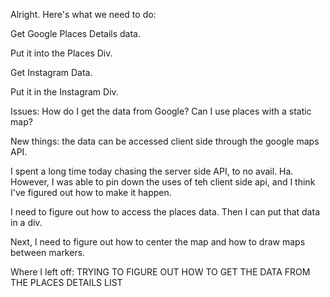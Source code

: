 Alright. Here's what we need to do:

Get Google Places Details data.
	
Put it into the Places Div.


Get Instagram Data.

Put it in the Instagram Div.

Issues:
How do I get the data from Google?
Can I use places with a static map?

New things:
the data can be accessed client side through the google maps API.

I spent a long time today chasing the server side API, to no avail. Ha. However, I was able to pin down the uses of teh client side api, and I think I've figured out how to make it happen.

I need to figure out how to access the places data. Then I can put that data in a div.

Next, I need to figure out how to center the map and how to draw maps between markers.

Where I left off:
TRYING TO FIGURE OUT HOW TO GET THE DATA FROM THE PLACES DETAILS LIST